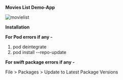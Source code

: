 **Movies List Demo-App**


![movielist](https://github.com/platini93/DevRev-Assignment-Gourav-Ray/assets/114639278/13f8631f-62ad-4bcd-813c-400273c15e33)


**Installation**


____For Pod errors if any -____

1. pod deintegrate
2. pod install --repo-update


__For swift package errors if any -__

File > Packages > Update to Latest Package Versions



   


